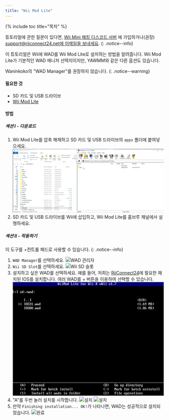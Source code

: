 ```yaml
---
title: "Wii Mod Lite"
---
```


{% include toc title="목차" %}

튜토리얼에 관한 질문이 있다면, [Wii Mini 해킹 디스코드 서버](https://discord.gg/rc24) 에 가입하거나(권장) [support@riiconnect24.net에 이메일을 보내세요](mailto:support@riiconnect24.net).
{: .notice--info}

이 튜토리얼은 Wii에 WAD를 Wii Mod Lite로 설치하는 방법을 알려줍니다. Wii Mod Lite가 기본적인 WAD 매니저 선택지이지만, YAWMM와 같은 다른 옵션도 있습니다.

Waninkoko의 "WAD Manager"를 권장하지 않습니다.
{: .notice--warning}

#### 필요한 것
* SD 카드 및 USB 드라이브
* [Wii Mod Lite](https://github.com/RiiConnect24/Wii-Mod-Lite/releases)

#### 방법

##### 섹션 I - 다운로드

1. Wii Mod Lite를 압축 해제하고 SD 카드 및 USB 드라이브의 `apps` 폴더에 붙여넣으세요. ![SD 카드 드래그 앤 드롭](/images/WiiModLite/1.gif)
2. SD 카드 및 USB 드라이브를 Wii에 삽입하고, Wii Mod Lite를 홈브루 채널에서 실행하세요.

##### 섹션 II - 작동하기

이 도구를 +컨트롤 패드로 사용할 수 있습니다.
{: .notice--info}

1. `WAD Manager`를 선택하세요. ![WAD 관리자](/images/WiiModLite/2.png)
2. `Wii SD Slot`를 선택하세요. ![Wii SD 슬롯](/images/WiiModLite/3.png)
3. 설치하고 싶은 WAD를 선택하세요. 예를 들어, 저희는 [RiiConnect24](riiconnect24)에 필요한 패치된 IOS를 설치합니다. 여러 WAD를 + 버튼을 이용하여 선택할 수 있습니다. ![그들을 선택하세요.](/images/WiiModLite/4.gif)
4. "A"를 두번 눌러 설치를 시작합니다. ![설치](/images/WiiModLite/5.png) ![설치](/images/WiiModLite/6.png)
5. 만약 `Finishing installation... OK!`가 나타나면, WAD는 성공적으로 설치되었습니다. ![완료](/images/WiiModLite/7.png) 
